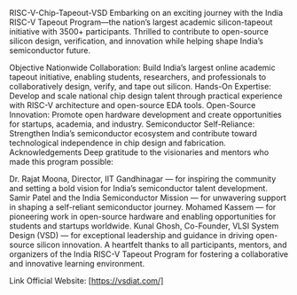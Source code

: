 RISC-V-Chip-Tapeout-VSD
Embarking on an exciting journey with the India RISC-V Tapeout Program—the nation’s largest academic silicon-tapeout initiative with 3500+ participants.
Thrilled to contribute to open-source silicon design, verification, and innovation while helping shape India’s semiconductor future.

Objective
Nationwide Collaboration: Build India’s largest online academic tapeout initiative, enabling students, researchers, and professionals to collaboratively design, verify, and tape out silicon.
Hands-On Expertise: Develop and scale national chip design talent through practical experience with RISC-V architecture and open-source EDA tools.
Open-Source Innovation: Promote open hardware development and create opportunities for startups, academia, and industry.
Semiconductor Self-Reliance: Strengthen India’s semiconductor ecosystem and contribute toward technological independence in chip design and fabrication.
Acknowledgements
Deep gratitude to the visionaries and mentors who made this program possible:

Dr. Rajat Moona, Director, IIT Gandhinagar — for inspiring the community and setting a bold vision for India’s semiconductor talent development.
Samir Patel and the India Semiconductor Mission — for unwavering support in shaping a self-reliant semiconductor journey.
Mohamed Kassem — for pioneering work in open-source hardware and enabling opportunities for students and startups worldwide.
Kunal Ghosh, Co-Founder, VLSI System Design (VSD) — for exceptional leadership and guidance in driving open-source silicon innovation.
A heartfelt thanks to all participants, mentors, and organizers of the India RISC-V Tapeout Program for fostering a collaborative and innovative learning environment.

Link
Official Website: [https://vsdiat.com/]
